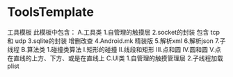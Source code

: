 ToolsTemplate
=============

  工具模板 此模板中包含：
  A.工具类 1.自管理的触摸层 2.socket的封装 包含 tcp 和 udp 3.sqlite的封装 增删改查 4.Android.mk 精装版 5.解析xml 6.解析json 7.子线程 B.算法类 1.碰撞类算法 I.矩形的碰撞 II.线段和矩形 III.点和圆 IV.圆和圆 V.点在直线的上方、下方、或是在直线上 C.UI类 1.自管理的触摸管理层 2.子线程加载plist 
